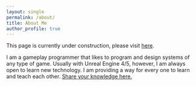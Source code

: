 ```yaml
---
layout: single
permalink: /about/
title: About Me
author_profile: true
---
```


This page is currently under construction, please visit [here](https://muhammadmoizulhaq.github.io/).

I am a gameplay programmer that likes to program and design systems of any type of game. Usually with Unreal Engine 4/5, however, I am always open to learn new technology. I am providing a way for every one to learn and teach each other. [Share your knowledge here.](https://github.com/muhammadmoizulhaq/devdocs/issues/new)